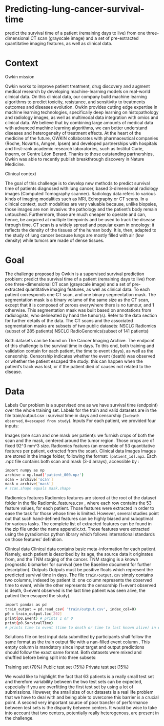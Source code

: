# Predicting-lung-cancer-survival-time
predict the survival time of a patient (remaining days to live) from one three-dimensional CT scan (grayscale image) and a set of pre-extracted quantitative imaging features, as well as clinical data.
# Context
Owkin mission


Owkin works to improve patient treatment, drug discovery and augment medical research by developing machine-learning models on real-world clinical data. On this clinical data, our company build machine learning algorithms to predict toxicity, resistance, and sensitivity to treatments outcomes and diseases evolution. Owkin provides cutting edge expertise in machine learning technologies, specifically deep learning on histopathology and radiology images, as well as multimodal data integration with omics and clinical data. We believe that by combining large amounts of medical data with advanced machine learning algorithms, we can better understand diseases and heterogeneity of treatment effects. At the heart of the medicine of the future, OWKIN collaborates with pharmaceutical companies (Roche, Novartis, Amgen, Ipsen) and developed partnerships with hospitals and first-rank academic research laboratories, such as Institut Curie, Inserm, or Centre Léon Berard. Thanks to those outstanding partnerships, Owkin was able to recently publish breakthrough discovery in ​Nature Medicine​.

Clinical context


The goal of this challenge is to develop new methods to predict survival time of patients diagnosed with lung cancer, based 3-dimensional radiology images (Computed Tomography scanner). Radiology data refers to various kinds of imaging modalities such as MRI, Echography or CT scans. In a clinical context, such modalities are very valuable because, unlike biopsies, those images are non invasive​: the pathology and the patient’s body remain untouched. Furthermore, those are much cheaper to operate and can, hence, be acquired at multiple timepoints and be used to track the disease through time. CT scan is a widely spread and popular exam in oncology: it reflects the density of the tissues of the human body. It is, then, adapted to the study of lung cancer because lungs are mostly filled with air (low density) while tumors are made of dense tissues.
# Goal
The challenge proposed by Owkin is a supervised survival prediction problem: predict the survival time of a patient (remaining days to live) from one three-dimensional CT scan (grayscale image) and a set of pre-extracted quantitative imaging features, as well as clinical data. To each patient corresponds one CT scan, and one binary segmentation mask. The segmentation mask is a binary volume of the same size as the CT scan, except that it is composed of zeroes everywhere there is no tumour, and 1 otherwise. This segmentation mask was built based on annotations from radiologists, who delineated by hand the tumor(s). Refer to the data section for further details of the data. The CT scans and the associated segmentation masks are subsets of two public datasets:
NSCLC Radiomics (subset of 285 patients)
NSCLC RadioGenomics(subset of 141 patients)


Both datasets can be found on The Cancer Imaging Archive. The endpoint of this challenge is the survival time in days. To this end, both training and validation contain for each patient, the time to event (days), as well as the censorship. Censorship indicates whether the event (death) was observed or whether the patient escaped the study: this can happen when the patient’s track was lost, or if the patient died of causes not related to the disease.
# Data
Labels
Our problem is a supervised one as we have survival time (endpoint) over the whole training set. Labels for the train and valid datasets are in the file train/output.csv : survival time in days and censorship (`1=death observed`, `0=escaped from study`).
Inputs
For each patient, we provided four inputs:

Images (one scan and one mask per patient): we furnish crops of both the scan and the mask, centered around the tumor region. Those crops are of fixed 92^3 mm^3 size.
Radiomics features (an ensemble of 53 quantitative features per patient, extracted from the scan).
Clinical data
Images
Images are stored in the image folder, following the format: `[patient_id].npz`. Each .npz file contains both scan and mask (3-d arrays), accessible by :

```bash 
import numpy as np
archive = np.load('patient_000.npz')
scan = archive['scan']
mask = archive['mask']
# scan.shape equals mask.shape

```


Radiomics features
Radiomics features are stored at the root of the dataset folder in the file Radiomic_features.csv , where each row contains the 53 feature values, for each patient. Those features were extracted in order to ease the task for those whose time is limited. However, several studies point out that such hand-defined features can be highly biased and suboptimal for various tasks.
The complete list of extracted features can be found in the zip file under the name appendix.txt. Those features were extracted using the pyradiomics python library which follows international standards on those features’ definition.

Clinical data
Clinical data contains basic meta-information for each patient. Namely, each patient is described by its age, the source data it originates from, and the TNM staging of the cancer. TNM staging is a known prognostic biomarker for survival (see the Baseline document for further description).
Outputs
Outputs must be positive floats which represent the predicted survival time in days. The file `train/output.csv` simply contains two columns, indexed by patient id: one column represents the observed time to event, while the other represents the censorship (1=event observed is death, 0=event observed is the last time patient was seen alive, the patient then escaped the study).

```bash 
import pandas as pd
train_output = pd.read_csv( 'train/output.csv', index_col=0)
p0 = train_output.loc[202]
print(p0.Event) # prints 1 or 0
print(p0.SurvivalTime)
# prints time to event (time to death or time to last known alive) in days
```

Solutions file on test input data submitted by participants shall follow the same format as the train output file with a nan-filled event column . This empty column is mandatory since input target and output predictions should follow the exact same format. Both datasets were mixed and shuffled before being split into three subsets:

Training set (70%)
Public test set (15%)
Private test set (15%)


We would like to highlight the fact that 63 patients is a really small test set and therefore variability between the two test sets can be expected, especially if you are overfitting the first test set by using a lot of submissions. However, the small size of our datasets is a real life problem that we have to deal with and being able to overcome this barrier is a crucial point. A second very important source of poor transfer of performance between test sets is the disparity between centers. It would be wise to take into account that two centers, potentially really heterogenous, are present in the challenge.

